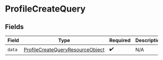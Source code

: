 # ProfileCreateQuery


## Fields

| Field                                                                                           | Type                                                                                            | Required                                                                                        | Description                                                                                     |
| ----------------------------------------------------------------------------------------------- | ----------------------------------------------------------------------------------------------- | ----------------------------------------------------------------------------------------------- | ----------------------------------------------------------------------------------------------- |
| `data`                                                                                          | [ProfileCreateQueryResourceObject](../../models/components/ProfileCreateQueryResourceObject.md) | :heavy_check_mark:                                                                              | N/A                                                                                             |
